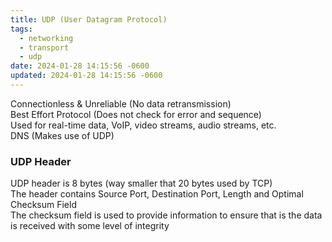 ```yaml
---
title: UDP (User Datagram Protocol)
tags:
  - networking
  - transport
  - udp
date: 2024-01-28 14:15:56 -0600
updated: 2024-01-28 14:15:56 -0600
---
```


Connectionless & Unreliable (No data retransmission)  
Best Effort Protocol (Does not check for error and sequence)  
Used for real-time data, VoIP, video streams, audio streams, etc.  
DNS (Makes use of UDP)

### UDP Header

UDP header is 8 bytes (way smaller that 20 bytes used by TCP)  
The header contains Source Port, Destination Port, Length and Optimal Checksum Field  
The checksum field is used to provide information to ensure that is the data is received with some level of integrity
